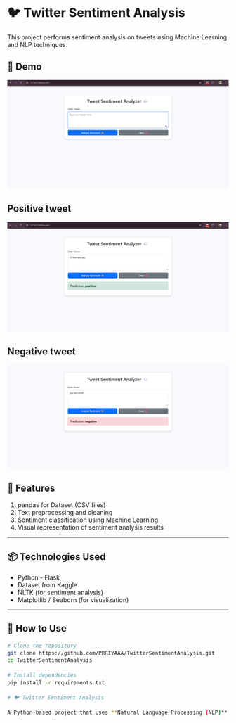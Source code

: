 # 🐦 Twitter Sentiment Analysis

This project performs sentiment analysis on tweets using Machine Learning and NLP techniques.

## 📸 Demo

![tweeter](https://raw.githubusercontent.com/PRRIYAAA/TwitterSentimentAnalysis/3273853248e84b176c73956a603e41d841f360b0/assests/demo1.png)
## Positive tweet
![tweeter](https://raw.githubusercontent.com/PRRIYAAA/TwitterSentimentAnalysis/3273853248e84b176c73956a603e41d841f360b0/assests/demo2.png)

## Negative tweet
![tweeter](https://raw.githubusercontent.com/PRRIYAAA/TwitterSentimentAnalysis/3273853248e84b176c73956a603e41d841f360b0/assests/demo3.png)




## 📌 Features

1. pandas for Dataset (CSV files)
2. Text preprocessing and cleaning  
3. Sentiment classification using Machine Learning  
4. Visual representation of sentiment analysis results  

---

## 📦 Technologies Used

- Python - Flask
- Dataset from Kaggle
-  NLTK (for sentiment analysis)  
- Matplotlib / Seaborn (for visualization)  

---

## 🚀 How to Use

```bash
# Clone the repository
git clone https://github.com/PRRIYAAA/TwitterSentimentAnalysis.git
cd TwitterSentimentAnalysis

# Install dependencies
pip install -r requirements.txt

# 🐦 Twitter Sentiment Analysis

A Python-based project that uses **Natural Language Processing (NLP)** and **Machine Learning** to analyze the sentiment of tweets — whether they are **positive**, **negative**, or **neutral**.


